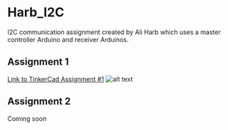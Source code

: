 # Harb_I2C
 I2C communication assignment created by Ali Harb which uses a master controller Arduino and receiver Arduinos.

## Assignment 1
[Link to TinkerCad Assignment #1](https://www.tinkercad.com/things/1Y829MUgXTu)
![alt text](http://url/to/img.png)

## Assignment 2
Coming soon
